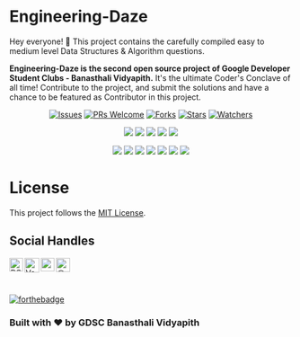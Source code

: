 # Engineering-Daze

Hey everyone! 👋
This project contains the carefully compiled easy to medium level Data Structures &amp; Algorithm questions. 

**Engineering-Daze is the second open source project of Google Developer Student Clubs - Banasthali Vidyapith.** It's the ultimate Coder's Conclave of all time! Contribute to the project, and submit the solutions and have a chance to be featured as Contributor in this project. 


<div align="center">

[![Issues](https://img.shields.io/github/issues/DSC-Banasthali-Vidyapith/Engineering-Daze)](https://github.com/DSC-Banasthali-Vidyapith/Engineering-Daze/issues)
[![PRs Welcome](https://img.shields.io/badge/PRs-welcome-brightgreen.svg?style=flat-square)](http://makeapullrequest.com)
[![Forks](https://img.shields.io/github/forks/DSC-Banasthali-Vidyapith/Engineering-Daze?style=social)](https://github.com/DSC-Banasthali-Vidyapith/Engineering-Daze) 
[![Stars](https://img.shields.io/github/stars/DSC-Banasthali-Vidyapith/Engineering-Daze?style=social)](https://github.com/DSC-Banasthali-Vidyapith/Engineering-Daze) 
[![Watchers](https://img.shields.io/github/watchers/DSC-Banasthali-Vidyapith/Engineering-Daze?style=social)](https://github.com/DSC-Banasthali-Vidyapith/Engineering-Daze)
</div>
  

<div align="center">

<a href="https://github.com/DSC-Banasthali-Vidyapith/Engineering-Daze"><img src="https://badges.frapsoft.com/os/v1/open-source.svg?v=103"></a>
<a href="https://github.com/DSC-Banasthali-Vidyapith/Engineering-Daze"><img src="https://img.shields.io/badge/Built%20by-developers%20%3C%2F%3E-0059b3"></a>
<a href="https://github.com/DSC-Banasthali-Vidyapith/Engineering-Daze"><img src="https://img.shields.io/static/v1.svg?label=Contributions&message=Welcome&color=yellow"></a>
<a href="https://github.com/DSC-Banasthali-Vidyapith/"><img src="https://img.shields.io/badge/Maintained%3F-yes-brightgreen.svg?v=103"></a>
<a href="https://github.com/DSC-Banasthali-Vidyapith/Engineering-Daze/blob/main/LICENSE"><img src="https://img.shields.io/badge/license-MIT-blue.svg?v=103"></a>

<a href="https://github.com/DSC-Banasthali-Vidyapith/Engineering-Daze/contributors"><img src="https://img.shields.io/github/contributors/DSC-Banasthali-Vidyapith/Engineering-Daze?color=brightgreen"></a>
<a href="https://github.com/DSC-Banasthali-Vidyapith/Engineering-Daze/stargazers"><img src="https://img.shields.io/github/stars/DSC-Banasthali-Vidyapith/Engineering-Daze?color=0059b3"></a>
<a href="https://github.com/DSC-Banasthali-Vidyapith/Engineering-Daze/network/members"><img src="https://img.shields.io/github/forks/DSC-Banasthali-Vidyapith/Engineering-Daze?color=yellow"></a>
<a href="https://github.com/DSC-Banasthali-Vidyapith/Engineering-Daze/issues"><img src="https://img.shields.io/github/issues/DSC-Banasthali-Vidyapith/Engineering-Daze?color=0059b3"></a>
<a href="https://github.com/DSC-Banasthali-Vidyapith/Engineering-Daze/issues?q=is%3Aissue+is%3Aclosed"><img src="https://img.shields.io/github/issues-closed-raw/DSC-Banasthali-Vidyapith/Engineering-Daze?color=yellow"></a>
<a href="https://github.com/DSC-Banasthali-Vidyapith/Engineering-Daze/pulls"><img src="https://img.shields.io/github/issues-pr/DSC-Banasthali-Vidyapith/Engineering-Daze?color=brightgreen"></a>
<a href="https://github.com/DSC-Banasthali-Vidyapith/Engineering-Daze/pulls?q=is%3Apr+is%3Aclosed"><img src="https://img.shields.io/github/issues-pr-closed-raw/DSC-Banasthali-Vidyapith/Engineering-Daze?color=0059b3"></a> 
</div>


# License

This project follows the [MIT License](https://choosealicense.com/licenses/mit/).


## Social Handles

<a href="https://www.linkedin.com/company/dsc-banasthali-vidyapith/">
    <img align="left" alt="DSC-Banasthali Vidyapith | Linkedin" width="24px" src="https://github.com/TheDudeThatCode/TheDudeThatCode/blob/master/Assets/Linkedin.svg" />
  </a>
   <a href="https://twitter.com/DSC_Banasthali">
    <img align="left" alt="Vanshika Garg | Twitter" width="26px" src="https://github.com/TheDudeThatCode/TheDudeThatCode/blob/master/Assets/Twitter.svg" />
</a> 
  <a href="https://www.instagram.com/dsc_banasthalividyapith/">
    <img align="left" alt="vanshikaaaaa_ | Instagram" width="24px" src="https://github.com/TheDudeThatCode/TheDudeThatCode/blob/master/Assets/Instagram.svg" />
  </a><a href="https://dscbanasthalividyapith.medium.com/" target="blank"><img align="left" src="https://cdn.jsdelivr.net/npm/simple-icons@3.0.1/icons/medium.svg" alt="@vanshikagarg17" height="25" width="25" /></a> 

<br>
<br>
<br>

[![forthebadge](https://forthebadge.com/images/badges/built-with-love.svg)](https://github.com/Vanshikagarg17)

### Built with ❤️ by GDSC Banasthali Vidyapith

